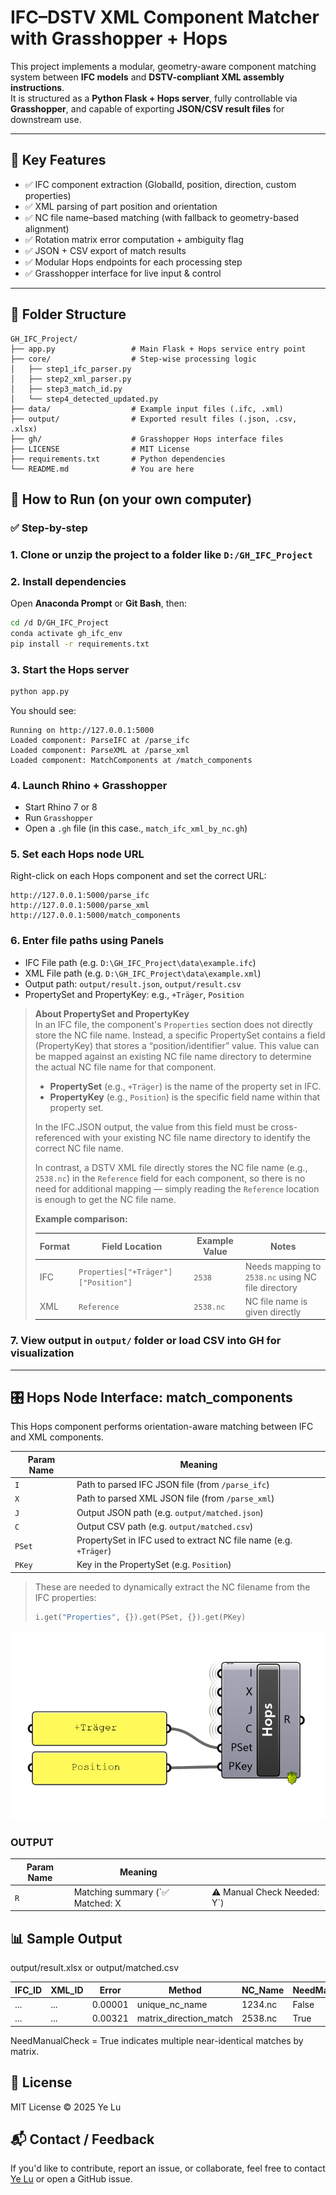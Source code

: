 # IFC–DSTV XML Component Matcher with Grasshopper + Hops

This project implements a modular, geometry-aware component matching system between **IFC models** and **DSTV-compliant XML assembly instructions**.  
It is structured as a **Python Flask + Hops server**, fully controllable via **Grasshopper**, and capable of exporting **JSON/CSV result files** for downstream use.

---

## 🧩 Key Features

- ✅ IFC component extraction (GlobalId, position, direction, custom properties)
- ✅ XML parsing of part position and orientation
- ✅ NC file name–based matching (with fallback to geometry-based alignment)
- ✅ Rotation matrix error computation + ambiguity flag
- ✅ JSON + CSV export of match results
- ✅ Modular Hops endpoints for each processing step
- ✅ Grasshopper interface for live input & control

---

## 📁 Folder Structure
```text
GH_IFC_Project/
├── app.py                 # Main Flask + Hops service entry point
├── core/                  # Step-wise processing logic
│   ├── step1_ifc_parser.py
│   ├── step2_xml_parser.py
│   ├── step3_match_id.py
│   └── step4_detected_updated.py
├── data/                  # Example input files (.ifc, .xml)
├── output/                # Exported result files (.json, .csv, .xlsx)
├── gh/                    # Grasshopper Hops interface files
├── LICENSE                # MIT License
├── requirements.txt       # Python dependencies
└── README.md              # You are here
 ```

## 🚀 How to Run (on your own computer)

### ✅ Step-by-step

### 1. Clone or unzip the project to a folder like `D:/GH_IFC_Project`

### 2. Install dependencies

Open **Anaconda Prompt** or **Git Bash**, then:

```bash
cd /d D/GH_IFC_Project
conda activate gh_ifc_env
pip install -r requirements.txt
```

### 3. Start the Hops server

```bash
python app.py
```

You should see:

```text
Running on http://127.0.0.1:5000
Loaded component: ParseIFC at /parse_ifc
Loaded component: ParseXML at /parse_xml
Loaded component: MatchComponents at /match_components
```

### 4. Launch Rhino + Grasshopper

- Start Rhino 7 or 8
- Run `Grasshopper`
- Open a `.gh` file (in this case., `match_ifc_xml_by_nc.gh`)

### 5. Set each Hops node URL

Right-click on each Hops component and set the correct URL:

```text
http://127.0.0.1:5000/parse_ifc
http://127.0.0.1:5000/parse_xml
http://127.0.0.1:5000/match_components
```

### 6. Enter file paths using Panels

- IFC File path (e.g. `D:\GH_IFC_Project\data\example.ifc`)
- XML File path (e.g. `D:\GH_IFC_Project\data\example.xml`)
- Output path: `output/result.json`, `output/result.csv`
- PropertySet and PropertyKey: e.g., `+Träger`, `Position`
> **About PropertySet and PropertyKey**  
> In an IFC file, the component's `Properties` section does not directly store the NC file name. Instead, a specific PropertySet contains a field (PropertyKey) that stores a “position/identifier” value. This value can be mapped against an existing NC file name directory to determine the actual NC file name for that component.  
> - **PropertySet** (e.g., `+Träger`) is the name of the property set in IFC.  
> - **PropertyKey** (e.g., `Position`) is the specific field name within that property set.  
>
> In the IFC.JSON output, the value from this field must be cross-referenced with your existing NC file name directory to identify the correct NC file name.  
>
> In contrast, a DSTV XML file directly stores the NC file name (e.g., `2538.nc`) in the `Reference` field for each component, so there is no need for additional mapping — simply reading the `Reference` location is enough to get the NC file name.
>
> **Example comparison:**
>
> | Format | Field Location | Example Value | Notes |
> |--------|----------------|---------------|-------|
> | IFC    | `Properties["+Träger"]["Position"]` | `2538` | Needs mapping to `2538.nc` using NC file directory |
> | XML    | `Reference`    | `2538.nc`     | NC file name is given directly |


### 7. View output in `output/` folder or load CSV into GH for visualization

---


## 🎛️ Hops Node Interface: match_components

This Hops component performs orientation-aware matching between IFC and XML components.

| Param Name | Meaning                                                          |
| ---------- | ---------------------------------------------------------------- |
| `I`        | Path to parsed IFC JSON file (from `/parse_ifc`)                 |
| `X`        | Path to parsed XML JSON file (from `/parse_xml`)                 |
| `J`        | Output JSON path (e.g. `output/matched.json`)                    |
| `C`        | Output CSV path (e.g. `output/matched.csv`)                      |
| `PSet`     | PropertySet in IFC used to extract NC file name (e.g. `+Träger`) |
| `PKey`     | Key in the PropertySet (e.g. `Position`)                         |
> These are needed to dynamically extract the NC filename from the IFC properties:
>
> ```python
> i.get("Properties", {}).get(PSet, {}).get(PKey)
> ```


![Hops Node Example](gh/hops_match_input.png)


### OUTPUT
| Param Name | Meaning                          |                              |
| ---------- | -------------------------------- | ---------------------------- |
| `R`        | Matching summary (\`✅ Matched: X | ⚠️ Manual Check Needed: Y\`) |


## 📊 Sample Output

output/result.xlsx or output/matched.csv

| IFC\_ID | XML\_ID | Error   | Method                   | NC\_Name | NeedManualCheck |
| ------- | ------- | ------- | ------------------------ | -------- | --------------- |
| ...     | ...     | 0.00001 | unique\_nc\_name         | 1234.nc  | False           |
| ...     | ...     | 0.00321 | matrix\_direction\_match | 2538.nc  | True            |
NeedManualCheck = True indicates multiple near-identical matches by matrix.


## 📄 License
MIT License © 2025 Ye Lu


## 📬 Contact / Feedback
If you'd like to contribute, report an issue, or collaborate, feel free to contact [Ye Lu](https://github.com/yelu-coding) or open a GitHub issue.










